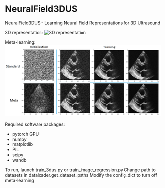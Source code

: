 # NeuralField3DUS
NeuralField3DUS - Learning Neural Field Representations for 3D Ultrasound

3D representation:
![3D representation](./supplementary_material/3dus_result_baseline.gif)

Meta-learning:
![Meta-learning](./supplementary_material/training_progression_us.png)

Required software packages:
- pytorch GPU
- numpy
- matplotlib
- PIL
- scipy
- wandb

To run, launch train_3dus.py or train_image_regression.py
Change path to datasets in dataloader.get_dataset_paths
Modify the config_dict to turn off meta-learning
